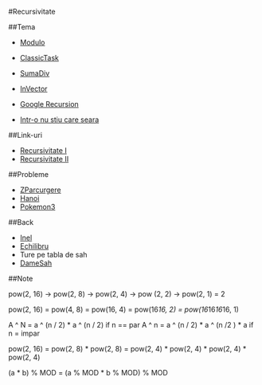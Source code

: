 #Recursivitate

##Tema

- [Modulo](http://www.infoarena.ro/problema/modulo)
- [ClassicTask](http://www.infoarena.ro/problema/classictask)
- [SumaDiv](http://varena.ro/problema/sumadiv)
- [InVector](http://varena.ro/problema/invector)

- [Google Recursion](https://www.google.ro/?gws_rd=cr,ssl&ei=nGX_Vo-bIMbXPOrIg-AO#q=recursion)
- [Intr-o nu stiu care seara](https://www.youtube.com/watch?v=ezSD8F5zQqk)

##Link-uri
- [Recursivitate I](http://algopedia.ro/wiki/index.php/Clasa_a_7-a_lec%C8%9Bia_3_-_1_oct_2015)
- [Recursivitate II](http://algopedia.ro/wiki/index.php/Clasa_a_7-a_lec%C8%9Bia_4_-_8_oct_2015)

##Probleme
- [ZParcurgere](http://www.infoarena.ro/problema/z)
- [Hanoi](http://varena.ro/problema/hanoi)
- [Pokemon3](http://www.infoarena.ro/problema/pokemon3)

##Back
- [Inel](http://www.infoarena.ro/problema/inel)
- [Echilibru](http://www.infoarena.ro/problema/echilibru)
- Ture pe tabla de sah
- [DameSah](http://www.infoarena.ro/problema/damesah)

##Note

pow(2, 16)   -> pow(2, 8) -> pow(2, 4) -> pow (2, 2) -> pow(2, 1) = 2

pow(2, 16) = pow(4, 8) = pow(16, 4) = pow(16*16, 2) = pow(16*16*16*16, 1)


A ^ N = a ^ (n / 2) * a ^ (n / 2) if n == par
A ^ n = a ^ (n / 2) * a ^ (n /2 ) * a if n = impar

pow(2, 16) = pow(2, 8) * pow(2, 8) = pow(2, 4) * pow(2, 4) * pow(2, 4) * pow(2, 4)


(a * b) % MOD = (a % MOD * b % MOD) % MOD

